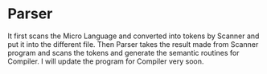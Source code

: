 Parser
======

It first scans the Micro Language and converted into tokens by Scanner and put it into the different file. Then Parser takes the result made from Scanner program and scans the tokens and generate the semantic routines for Compiler. I will update the program for Compiler very soon.
